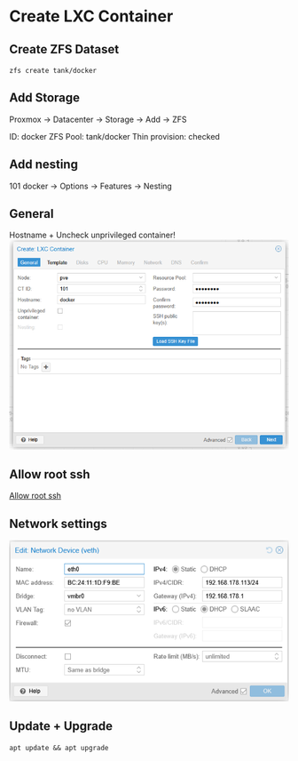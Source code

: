 # Create LXC Container

## Create ZFS Dataset

```shell
zfs create tank/docker
```

## Add Storage

Proxmox -> Datacenter -> Storage -> Add -> ZFS

ID: docker
ZFS Pool: tank/docker
Thin provision: checked

## Add nesting

101 docker -> Options -> Features -> Nesting

## General

Hostname + Uncheck unprivileged container!
![General Image](static/img/create-lxc-general.png)

## Allow root ssh

[Allow root ssh](../ubuntu/allow-root-ssh.md)

## Network settings

![img.png](/static/img/docker-network-settings.png)

## Update + Upgrade

```shell
apt update && apt upgrade
```


